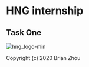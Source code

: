 # HNG internship

## Task One

![hng_logo-min](https://user-images.githubusercontent.com/39838697/83507258-39494280-a4c0-11ea-8e8a-34b9ec0b9409.png)



Copyright (c) 2020 Brian Zhou

